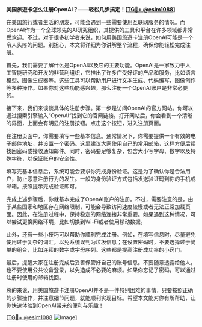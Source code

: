 **美国旅遊卡怎么注册OpenAI？——轻松几步搞定！[[TG💪+ @esim1088](https://t.me/s/esim1088)]**

在美国旅行或者生活的朋友，可能会遇到一些需要使用互联网服务的情况。而OpenAI作为一个全球领先的AI研究组织，其提供的工具和平台在许多领域都非常受欢迎。不过，对于很多初学者来说，如何用美国旅遊卡注册OpenAI可能是一个令人头疼的问题。别担心，本文将详细为你讲解整个流程，确保你能轻松完成注册。

首先，我们需要了解什么是OpenAI以及它的主要功能。OpenAI是一家致力于人工智能研究和开发的非营利组织，它推出了许多广受好评的产品和服务，比如语言模型、图像生成器等。这些工具可以帮助用户进行文本生成、代码编写、图像创作等多种操作。如果你对这些功能感兴趣，那么注册一个OpenAI账户是非常必要的。

接下来，我们来谈谈具体的注册步骤。第一步是访问OpenAI的官方网站。你可以通过搜索引擎输入“OpenAI”找到它的官网链接。打开网站后，你会看到一个清晰的界面，上面会有明显的注册按钮。点击这个按钮，进入注册页面。

在注册页面中，你需要填写一些基本信息。通常情况下，你需要提供一个有效的电子邮件地址，并设置一个密码。这里建议大家使用自己的常用邮箱，这样方便后续找回密码或接收通知邮件。同时，密码要足够复杂，包含大小写字母、数字以及特殊字符，以保证账户的安全性。

填写完基本信息后，系统可能会要求你完成身份验证。这是为了确认你是合法用户，防止恶意注册行为的发生。一般的身份验证方式包括发送验证码到你的手机或邮箱。按照提示完成验证即可。

完成上述步骤后，你就基本完成了OpenAI账户的注册。不过，需要注意的是，由于某些国家和地区存在网络限制，可能会导致访问速度较慢或者无法正常加载页面。因此，在注册过程中，保持稳定的网络连接非常重要。如果遇到这种情况，可以尝试更换网络环境，比如切换到Wi-Fi或者使用移动数据。

此外，还有一些小技巧可以帮助你顺利完成注册。例如，在填写信息时，尽量避免使用过于复杂的词汇，以免系统误判为垃圾信息；在设置密码时，不要选择过于简单的组合，比如连续的数字或字母序列。这些都是提高注册成功率的小窍门。

最后，提醒大家在注册完成后妥善保管好自己的账号信息。不要随意透露给他人，也不要使用公共设备登录，以免造成不必要的麻烦。如果你忘记了密码，可以通过注册时使用的邮箱找回。

总的来说，用美国旅遊卡注册OpenAI并不是一件特别困难的事情，只要按照正确的步骤操作，并注意细节问题，就能顺利实现目标。希望本文能对你有所帮助，让你快速体验到OpenAI带来的便利与乐趣！

[[TG💪+ @esim1088](https://t.me/s/esim1088) ![Image](https://i.postimg.cc/4NQfJmqS/Snipaste-2025-05-13-00-14-12.png)]